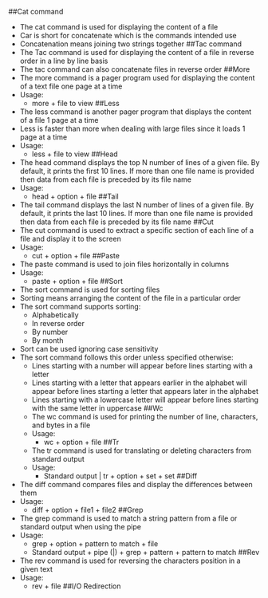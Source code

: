 ##Cat command
* The cat command is used for displaying the content of a file
* Car is short for concatenate which is the commands intended use
* Concatenation means joining two strings together
##Tac command
* The Tac command is used for displaying the content of a file in reverse order in a line by line basis
* The tac command can also concatenate files in reverse order
##More
* The more command is a pager program used for displaying the content of a text file one page at a time
* Usage:
  * more + file to view
##Less
* The less command is another pager program that displays the content of a file 1 page at a time
* Less is faster than more when dealing with large files since it loads 1 page at a time
* Usage:
  * less + file to view
##Head
* The head command displays the top N number of lines of a given file. By default, it prints the first 10 lines. If more than one file name is provided then data from each file is preceded by its file name
* Usage:
  * head + option + file
##Tail
* The tail command displays the last N number of lines of a given file. By default, it prints the last 10 lines. If more than one file name is provided then data from each file is preceded by its file name
##Cut 
* The cut command is used to extract a specific section of each line of a file and display it to the screen
* Usage:
  * cut + option + file
##Paste
* The paste command is used to join files horizontally in columns 
* Usage:
  * paste + option + file
##Sort 
* The sort command is used for sorting files
* Sorting means arranging the content of the file in a particular order
* The sort command supports sorting:
  * Alphabetically
  * In reverse order
  * By number
  * By month
* Sort can be used ignoring case sensitivity 
* The sort command follows this order unless specified otherwise:
  * Lines starting with a number will appear before lines starting with a letter
  * Lines starting with a letter that appears earlier in the alphabet will appear before lines starting a letter that appears later in the alphabet
  * Lines starting with a lowercase letter will appear before lines starting with the same letter in uppercase
  ##Wc
  * The wc command is used for printing the number of line, characters, and bytes in a file
  * Usage:
    * wc + option + file
  ##Tr
  * The tr command is used for translating or deleting characters from standard output
  * Usage:
    * Standard output | tr + option + set + set
  ##Diff
* The diff command compares files and display the differences between them
* Usage:
  * diff + option + file1 + file2
##Grep
* The grep command is used to match a string pattern from a file or standard output when using the pipe
* Usage:
  * grep + option + pattern to match + file
  * Standard output + pipe (|) + grep + pattern + pattern to match
##Rev
* The rev command is used for reversing the characters position in a given text
* Usage:
  * rev + file
##I/O Redirection

